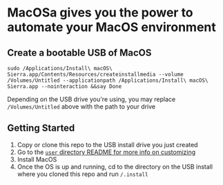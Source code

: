 # MacOSa gives you the power to automate your MacOS environment

## Create a bootable USB of MacOS

```
sudo /Applications/Install\ macOS\ Sierra.app/Contents/Resources/createinstallmedia --volume /Volumes/Untitled --applicationpath /Applications/Install\ macOS\ Sierra.app --nointeraction &&say Done
```

Depending on the USB drive you're using, you may replace `/Volumes/Untitled` above with the path to your drive

## Getting Started

1. Copy or clone this repo to the USB install drive you just created
2. Go to the [`user` directory README for more info on customizing](user)
3. Install MacOS
4. Once the OS is up and running, cd to the directory on the USB install where you cloned this repo and run `/.install`